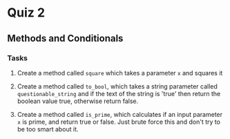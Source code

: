 # Quiz 2
## Methods and Conditionals

### Tasks

1. Create a method called `square` which takes a parameter `x` and squares it

2.  Create a method called `to_bool`, which takes a string parameter called `questionable_string` and if the text of the string is 'true' then return the boolean value true, otherwise return false. 

3. Create a method called `is_prime`, which calculates if an input parameter `x` is prime, and return true or false. Just brute force this and don't try to be too smart about it. 